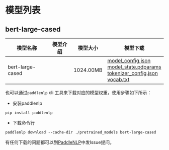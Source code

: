 #  模型列表

## bert-large-cased

| 模型名称 | 模型介绍 | 模型大小  | 模型下载 |
| --- | --- | --- | --- |
|bert-large-cased|  | 1024.00MB | [model_config.json](https://bj.bcebos.com/paddlenlp/models/community/bert-large-cased/model_config.json)<br>[model_state.pdparams](https://bj.bcebos.com/paddlenlp/models/community/bert-large-cased/model_state.pdparams)<br>[tokenizer_config.json](https://bj.bcebos.com/paddlenlp/models/community/bert-large-cased/tokenizer_config.json)<br>[vocab.txt](https://bj.bcebos.com/paddlenlp/models/community/bert-large-cased/vocab.txt) |

也可以通过`paddlenlp` cli 工具来下载对应的模型权重，使用步骤如下所示：

* 安装paddlenlp

```shell
pip install paddlenlp
```

* 下载命令行

```shell
paddlenlp download --cache-dir ./pretrained_models bert-large-cased
```

有任何下载的问题都可以到[PaddleNLP](https://github.com/PaddlePaddle/PaddleNLP)中发Issue提问。